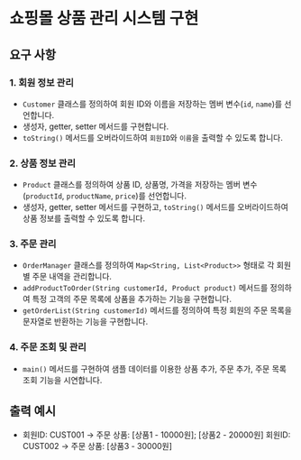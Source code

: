# 쇼핑몰 상품 관리 시스템 구현

## 요구 사항

### 1. 회원 정보 관리

- `Customer` 클래스를 정의하여 회원 ID와 이름을 저장하는 멤버 변수(`id`, `name`)를 선언합니다.
- 생성자, getter, setter 메서드를 구현합니다.
- `toString()` 메서드를 오버라이드하여 `회원ID`와 `이름`을 출력할 수 있도록 합니다.

### 2. 상품 정보 관리

- `Product` 클래스를 정의하여 상품 ID, 상품명, 가격을 저장하는 멤버 변수(`productId`, `productName`, `price`)를 선언합니다.
- 생성자, getter, setter 메서드를 구현하고, `toString()` 메서드를 오버라이드하여 상품 정보를 출력할 수 있도록 합니다.

### 3. 주문 관리

- `OrderManager` 클래스를 정의하여 `Map<String, List<Product>>` 형태로 각 회원별 주문 내역을 관리합니다.
- `addProductToOrder(String customerId, Product product)` 메서드를 정의하여 특정 고객의 주문 목록에 상품을 추가하는 기능을 구현합니다.
- `getOrderList(String customerId)` 메서드를 정의하여 특정 회원의 주문 목록을 문자열로 반환하는 기능을 구현합니다.

### 4. 주문 조회 및 관리

- `main()` 메서드를 구현하여 샘플 데이터를 이용한 상품 추가, 주문 추가, 주문 목록 조회 기능을 시연합니다.

## 출력 예시

- 회원ID: CUST001 -> 주문 상품: [상품1 - 10000원]; [상품2 - 20000원] 회원ID: CUST002 -> 주문 상품: [상품3 - 30000원] 